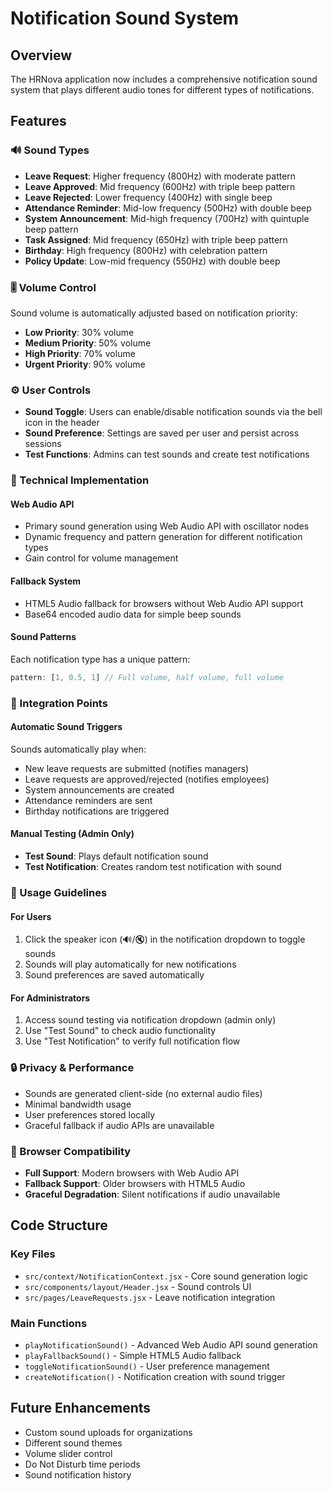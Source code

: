 # Notification Sound System

## Overview
The HRNova application now includes a comprehensive notification sound system that plays different audio tones for different types of notifications.

## Features

### 🔊 Sound Types
- **Leave Request**: Higher frequency (800Hz) with moderate pattern
- **Leave Approved**: Mid frequency (600Hz) with triple beep pattern  
- **Leave Rejected**: Lower frequency (400Hz) with single beep
- **Attendance Reminder**: Mid-low frequency (500Hz) with double beep
- **System Announcement**: Mid-high frequency (700Hz) with quintuple beep pattern
- **Task Assigned**: Mid frequency (650Hz) with triple beep pattern
- **Birthday**: High frequency (800Hz) with celebration pattern
- **Policy Update**: Low-mid frequency (550Hz) with double beep

### 🎚️ Volume Control
Sound volume is automatically adjusted based on notification priority:
- **Low Priority**: 30% volume
- **Medium Priority**: 50% volume  
- **High Priority**: 70% volume
- **Urgent Priority**: 90% volume

### ⚙️ User Controls
- **Sound Toggle**: Users can enable/disable notification sounds via the bell icon in the header
- **Sound Preference**: Settings are saved per user and persist across sessions
- **Test Functions**: Admins can test sounds and create test notifications

### 🔧 Technical Implementation

#### Web Audio API
- Primary sound generation using Web Audio API with oscillator nodes
- Dynamic frequency and pattern generation for different notification types
- Gain control for volume management

#### Fallback System
- HTML5 Audio fallback for browsers without Web Audio API support
- Base64 encoded audio data for simple beep sounds

#### Sound Patterns
Each notification type has a unique pattern:
```javascript
pattern: [1, 0.5, 1] // Full volume, half volume, full volume
```

### 📱 Integration Points

#### Automatic Sound Triggers
Sounds automatically play when:
- New leave requests are submitted (notifies managers)
- Leave requests are approved/rejected (notifies employees)
- System announcements are created
- Attendance reminders are sent
- Birthday notifications are triggered

#### Manual Testing (Admin Only)
- **Test Sound**: Plays default notification sound
- **Test Notification**: Creates random test notification with sound

### 🎯 Usage Guidelines

#### For Users
1. Click the speaker icon (🔊/🔇) in the notification dropdown to toggle sounds
2. Sounds will play automatically for new notifications
3. Sound preferences are saved automatically

#### For Administrators
1. Access sound testing via notification dropdown (admin only)
2. Use "Test Sound" to check audio functionality
3. Use "Test Notification" to verify full notification flow

### 🔒 Privacy & Performance
- Sounds are generated client-side (no external audio files)
- Minimal bandwidth usage
- User preferences stored locally
- Graceful fallback if audio APIs are unavailable

### 🚀 Browser Compatibility
- **Full Support**: Modern browsers with Web Audio API
- **Fallback Support**: Older browsers with HTML5 Audio
- **Graceful Degradation**: Silent notifications if audio unavailable

## Code Structure

### Key Files
- `src/context/NotificationContext.jsx` - Core sound generation logic
- `src/components/layout/Header.jsx` - Sound controls UI
- `src/pages/LeaveRequests.jsx` - Leave notification integration

### Main Functions
- `playNotificationSound()` - Advanced Web Audio API sound generation
- `playFallbackSound()` - Simple HTML5 Audio fallback
- `toggleNotificationSound()` - User preference management
- `createNotification()` - Notification creation with sound trigger

## Future Enhancements
- Custom sound uploads for organizations
- Different sound themes
- Volume slider control
- Do Not Disturb time periods
- Sound notification history